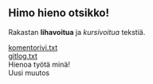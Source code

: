 ## Himo hieno otsikko!

Rakastan **lihavoitua** ja *kursivoitua* tekstiä.

[komentorivi.txt](https://github.com/Aaltonenn/ot-harjoitustyo/blob/master/laskarit/viikko1/komentorivi.txt)
\
[gitlog.txt](https://github.com/Aaltonenn/ot-harjoitustyo/blob/master/laskarit/viikko1/gitlog.txt)
\
Hienoa työtä minä!
\
Uusi muutos
